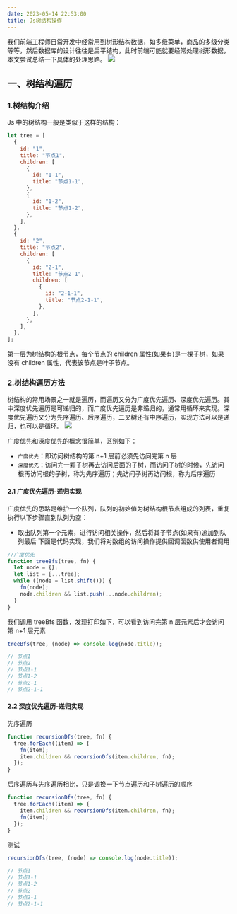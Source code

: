 ```yaml
---
date: 2023-05-14 22:53:00
title: Js树结构操作
---
```

我们前端工程师日常开发中经常用到树形结构数据，如多级菜单，商品的多级分类等等，然后数据库的设计往往是扁平结构，此时前端可能就要经常处理树形数据，本文尝试总结一下具体的处理思路。
<img  src="/img/notes/tree.png"/>

## 一、树结构遍历

### 1.树结构介绍

Js 中的树结构一般是类似于这样的结构：

```js
let tree = [
  {
    id: "1",
    title: "节点1",
    children: [
      {
        id: "1-1",
        title: "节点1-1",
      },
      {
        id: "1-2",
        title: "节点1-2",
      },
    ],
  },
  {
    id: "2",
    title: "节点2",
    children: [
      {
        id: "2-1",
        title: "节点2-1",
        children: [
          {
            id: "2-1-1",
            title: "节点2-1-1",
          },
        ],
      },
    ],
  },
];
```

第一层为树结构的根节点，每个节点的 children 属性(如果有)是一棵子树，如果没有 children 属性，代表该节点是叶子节点。

### 2.树结构遍历方法

树结构的常用场景之一就是遍历，而遍历又分为广度优先遍历、深度优先遍历。其中深度优先遍历是可递归的，而广度优先遍历是非递归的，通常用循环来实现。深度优先遍历又分为先序遍历、后序遍历，二叉树还有中序遍历，实现方法可以是递归，也可以是循环。
<img  src="/img/notes/tree1.png"/>

广度优先和深度优先的概念很简单，区别如下：

- `广度优先`：即访问树结构的第 n+1 层前必须先访问完第 n 层
- `深度优先`：访问完一颗子树再去访问后面的子树，而访问子树的时候，先访问根再访问根的子树，称为先序遍历；先访问子树再访问根，称为后序遍历

#### 2.1 广度优先遍历-递归实现

广度优先的思路是维护一个队列，队列的初始值为树结构根节点组成的列表，重复执行以下步骤直到队列为空：

- 取出队列第一个元素，进行访问相关操作，然后将其子节点(如果有)追加到队列最后
  下面是代码实现，我们将对数组的访问操作提供回调函数供使用者调用

```js
//广度优先
function treeBfs(tree, fn) {
  let node = {};
  let list = [...tree];
  while ((node = list.shift())) {
    fn(node);
    node.children && list.push(...node.children);
  }
}
```

我们调用 treeBfs 函数，发现打印如下，可以看到访问完第 n 层元素后才会访问第 n+1 层元素

```js
treeBfs(tree, (node) => console.log(node.title));

// 节点1
// 节点2
// 节点1-1
// 节点1-2
// 节点2-1
// 节点2-1-1
```

#### 2.2 深度优先遍历-递归实现

先序遍历

```js
function recursionDfs(tree, fn) {
  tree.forEach((item) => {
    fn(item);
    item.children && recursionDfs(item.children, fn);
  });
}
```

后序遍历与先序遍历相比，只是调换一下节点遍历和子树遍历的顺序

```js
function recursionDfs(tree, fn) {
  tree.forEach((item) => {
    item.children && recursionDfs(item.children, fn);
    fn(item);
  });
}
```

测试

```js
recursionDfs(tree, (node) => console.log(node.title));

// 节点1
// 节点1-1
// 节点1-2
// 节点2
// 节点2-1
// 节点2-1-1
```
